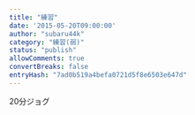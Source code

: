 ```yaml
---
title: "練習"
date: '2015-05-20T09:00:00'
author: "subaru44k"
category: "練習(弱)"
status: "publish"
allowComments: true
convertBreaks: false
entryHash: "7ad0b519a4befa0721d5f8e6503e647d"
---
```

20分ジョグ
